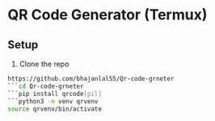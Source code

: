 # QR Code Generator (Termux)

## Setup

1. Clone the repo  
```bash
https://github.com/bhajanlal55/Qr-code-grneter
```cd Qr-code-grneter 
```pip install qrcode[pil]
```python3 -m venv qrvenv
source qrvenv/bin/activate
